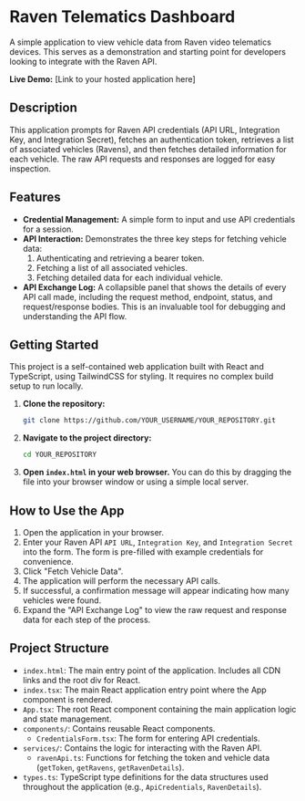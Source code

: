 # Raven Telematics Dashboard

A simple application to view vehicle data from Raven video telematics devices. This serves as a demonstration and starting point for developers looking to integrate with the Raven API.

**Live Demo:** [Link to your hosted application here]

## Description

This application prompts for Raven API credentials (API URL, Integration Key, and Integration Secret), fetches an authentication token, retrieves a list of associated vehicles (Ravens), and then fetches detailed information for each vehicle. The raw API requests and responses are logged for easy inspection.

## Features

-   **Credential Management:** A simple form to input and use API credentials for a session.
-   **API Interaction:** Demonstrates the three key steps for fetching vehicle data:
    1.  Authenticating and retrieving a bearer token.
    2.  Fetching a list of all associated vehicles.
    3.  Fetching detailed data for each individual vehicle.
-   **API Exchange Log:** A collapsible panel that shows the details of every API call made, including the request method, endpoint, status, and request/response bodies. This is an invaluable tool for debugging and understanding the API flow.

## Getting Started

This project is a self-contained web application built with React and TypeScript, using TailwindCSS for styling. It requires no complex build setup to run locally.

1.  **Clone the repository:**
    ```bash
    git clone https://github.com/YOUR_USERNAME/YOUR_REPOSITORY.git
    ```
2.  **Navigate to the project directory:**
    ```bash
    cd YOUR_REPOSITORY
    ```
3.  **Open `index.html` in your web browser.**
    You can do this by dragging the file into your browser window or using a simple local server.

## How to Use the App

1.  Open the application in your browser.
2.  Enter your Raven API `API URL`, `Integration Key`, and `Integration Secret` into the form. The form is pre-filled with example credentials for convenience.
3.  Click "Fetch Vehicle Data".
4.  The application will perform the necessary API calls.
5.  If successful, a confirmation message will appear indicating how many vehicles were found.
6.  Expand the "API Exchange Log" to view the raw request and response data for each step of the process.

## Project Structure

-   `index.html`: The main entry point of the application. Includes all CDN links and the root div for React.
-   `index.tsx`: The main React application entry point where the App component is rendered.
-   `App.tsx`: The root React component containing the main application logic and state management.
-   `components/`: Contains reusable React components.
    -   `CredentialsForm.tsx`: The form for entering API credentials.
-   `services/`: Contains the logic for interacting with the Raven API.
    -   `ravenApi.ts`: Functions for fetching the token and vehicle data (`getToken`, `getRavens`, `getRavenDetails`).
-   `types.ts`: TypeScript type definitions for the data structures used throughout the application (e.g., `ApiCredentials`, `RavenDetails`).
